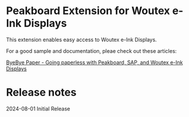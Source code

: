 # Peakboard Extension for Woutex e-Ink Displays

This extension enables easy access to Woutex e-Ink Displays.

For a good sample and documentation, pleae check out these articles:

[ByeBye Paper - Going paperless with Peakboard, SAP, and Woutex e-Ink Displays](https://how-to-dismantle-a-peakboard-box.com/ByeBye-Paper-Going-paperless-with-Peakboard-and-Woutex-e-Ink-Displays.html)


# Release notes
2024-08-01 Initial Release
